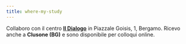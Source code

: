 ```yaml
---
title: where-my-study
---
```


Collaboro con il centro **[Il Dialogo](https://www.centroildialogo.it/)** in Piazzale Goisis, 1, Bergamo. Ricevo anche a **Clusone (BG)** e sono disponibile per colloqui online.
